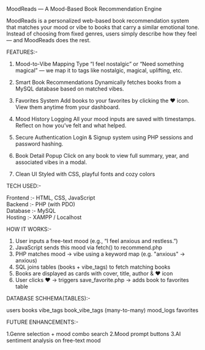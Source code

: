 MoodReads — A Mood-Based Book Recommendation Engine

MoodReads is a personalized web-based book recommendation system that matches your mood or vibe to books that carry a similar emotional tone. 
Instead of choosing from fixed genres, users simply describe how they feel — and MoodReads does the rest.


FEATURES:-

1. Mood-to-Vibe Mapping
Type “I feel nostalgic” or “Need something magical” — we map it to tags like nostalgic, magical, uplifting, etc.

2. Smart Book Recommendations
Dynamically fetches books from a MySQL database based on matched vibes.

3.  Favorites System
Add books to your favorites by clicking the ❤️ icon. View them anytime from your dashboard.

4. Mood History Logging
All your mood inputs are saved with timestamps. Reflect on how you’ve felt and what helped.

5. Secure Authentication
Login & Signup system using PHP sessions and password hashing.

6. Book Detail Popup
Click on any book to view full summary, year, and associated vibes in a modal.

7. Clean UI 
Styled with CSS, playful fonts and cozy colors


TECH USED:-

 Frontend :- HTML, CSS, JavaScript     
 Backend  :- PHP (with PDO)            
 Database :-  MySQL                     
 Hosting  :-  XAMPP / Localhost         


HOW IT WORKS:-

1. User inputs a free-text mood (e.g., “I feel anxious and restless.”)
2. JavaScript sends this mood via fetch() to recommend.php
3. PHP matches mood → vibe using a keyword map (e.g. "anxious" → anxious)
4. SQL joins tables (books + vibe_tags) to fetch matching books
5. Books are displayed as cards with cover, title, author & ❤️ icon
6. User clicks ❤️ → triggers save_favorite.php → adds book to favorites table


DATABASE SCHHEMA(TABLES):-

users
books
vibe_tags
book_vibe_tags (many-to-many)
mood_logs
favorites


FUTURE ENHANCEMENTS:- 

1.Genre selection + mood combo search
2.Mood prompt buttons
3.AI sentiment analysis on free-text mood
